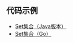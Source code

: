 ## 代码示例
- [Set集合（Java版本）](../../../tree/java/Set)
- [Set集合（Go）](../../../tree/go/datastructure/set.go)
